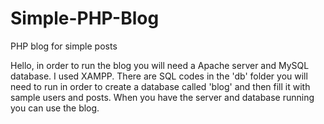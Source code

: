 # Simple-PHP-Blog
PHP blog for simple posts

Hello, in order to run the blog you will need a Apache server and MySQL database.
I used XAMPP. There are SQL codes in the 'db' folder you will need to run in order to create
a database called 'blog' and then fill it with sample users and posts.
When you have the server and database running you can use the blog.
